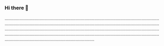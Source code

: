 ### Hi there 👋

........................................................................................................................................................................................................................................................................................................................................................................................................................................................................................................................................................................................